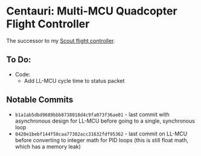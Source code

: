 # Centauri: Multi-MCU Quadcopter Flight Controller
The successor to my [Scout flight controller](https://github.com/TimHanewich/scout).

## To Do:
- Code:
    - Add LL-MCU cycle time to status packet

## Notable Commits
- `b1a1ab5dbd9689bbb8738018d4c9fa073f36ae01` - last commit with asynchronous design for LL-MCU before going to a single, synchronous loop
- `0420e1bebf144f58caa77302acc31632fdf95362` - last commit on LL-MCU before converting to integer math for PID loops (this is still float math, which has a memory leak)